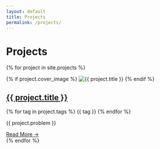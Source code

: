 ```yaml
---
layout: default
title: Projects
permalink: /projects/
---
```


# Projects

{% for project in site.projects %}

<div class="project-preview">
  <div class="project-image">
    {% if project.cover_image %}
    <img src="{{ project.cover_image | relative_url }}" alt="{{ project.title }}">
    {% endif %}
  </div>
  <div class="project-content">
    <h2><a href="{{ project.url | relative_url }}">{{ project.title }}</a></h2>
    <div class="tags">
      {% for tag in project.tags %}
        <span class="tag">{{ tag }}</span>
      {% endfor %}
    </div>
    <p>{{ project.problem }}</p>
    <a href="{{ project.url | relative_url }}" class="read-more">Read More →</a>
  </div>
</div>
{% endfor %}
